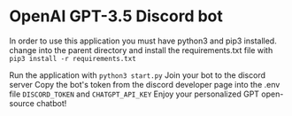 # OpenAI GPT-3.5 Discord bot 
In order to use this application you must have python3 and pip3 installed. change into the parent directory and install the requirements.txt file with ```pip3 install -r requirements.txt```

Run the application with ```python3 start.py``` Join your bot to the discord server Copy the bot's token from the discord developer page into the .env file  ```DISCORD_TOKEN``` and ```CHATGPT_API_KEY``` Enjoy your personalized GPT open-source chatbot!

